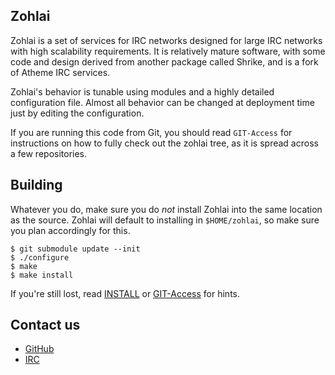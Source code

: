 ## Zohlai

Zohlai is a set of services for IRC networks designed for large IRC networks with high
scalability requirements.  It is relatively mature software, with some code and design
derived from another package called Shrike, and is a fork of Atheme IRC services.

Zohlai's behavior is tunable using modules and a highly detailed configuration file.
Almost all behavior can be changed at deployment time just by editing the configuration.

If you are running this code from Git, you should read `GIT-Access` for
instructions on how to fully check out the zohlai tree, as it is spread
across a few repositories.

## Building

Whatever you do, make sure you do *not* install Zohlai into the same location
as the source. Zohlai will default to installing in `$HOME/zohlai`, so make
sure you plan accordingly for this.

    $ git submodule update --init
    $ ./configure
    $ make
    $ make install

If you're still lost, read [INSTALL](INSTALL) or [GIT-Access](GIT-Access) for hints.

## Contact us

 * [GitHub](http://www.github.com/zohlai/zohlai)
 * [IRC](irc://chat.freenode.net/#zohlai)
